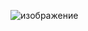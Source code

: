 ![изображение](https://github.com/1uciuszzz/val-a1m/assets/50418607/ebd721a8-da15-4c91-b79f-70de650da4d9)
